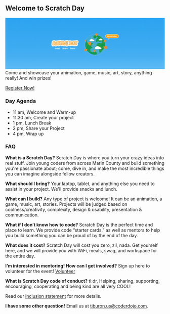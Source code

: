 ## Welcome to Scratch Day
![Image](HeaderPhoto.png)
Come and showcase your animation, game, music, art, story, anything really! And win prizes!

[Register Now!](https://www.eventbrite.com/e/scratch-day-tickets-45458424371)

### Day Agenda
- 11 am, Welcome and Warm-up
- 11:30 am, Create your project
- 1 pm, Lunch Break
- 2 pm, Share your Project
- 4 pm, Wrap up

### FAQ
**What is a Scratch Day?**
Scratch Day is where you turn your crazy ideas into real stuff. Join young coders from across Marin County and build something you're passionate about; come, dive in, and make the most incredible things you can imagine alongside fellow creators.

**What should I bring?**
Your laptop, tablet, and anything else you need to assist in your project. We'll provide snacks and lunch.

**What can I build?**
Any type of project is welcome! It can be an animation, a game, music, art, stories. Projects will be judged based on coolness/creativity, complexity, design & usability, presentation & communication.

**What if I don’t know how to code?**
Scratch Day is the perfect time and place to learn. We provide code “starter cards,” as well as mentors to help you build something you can be proud of by the end of the day.

**What does it cost?**
Scratch Day will cost you zero, zil, nada. Get yourself here, and we will provide you with WiFi, meals, swag, and workspace for the entire day.

**I’m interested in mentoring! How can I get involved?**
Sign up here to volunteer for the event! [Volunteer](https://goo.gl/forms/i4aigXGhsTvqCpnI3)

**What is Scratch Day code of conduct?**
tl:dr, Helping, sharing, supporting, encouraging, cooperating and being kind are all very COOL!

Read our [inclusion statement](http://kata.coderdojo.com/wiki/Inclusion_Statement) for more details.

**I have some other question!**
Email us at tiburon.us@coderdojo.com.
